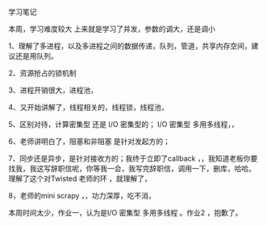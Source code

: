 学习笔记


本周，学习难度较大
上来就是学习了并发，参数的调大，还是调小

1、理解了多进程，以及多进程之间的数据传递，队列，管道，共享内存空间，建议还是用队列。

2、资源抢占的锁机制

3、进程开销很大，进程池，

4、又开始讲解了，线程相关的，线程锁，线程池，

5、区别对待，计算密集型  还是 I/O 密集型的；  I/O 密集型 多用多线程，，

6、老师讲明白了，阻塞和非阻塞 是针对发起方的；


7、同步还是异步，是针对接收方的；我终于立即了callback ，，我知道老板你要找我，我这写辞职信呢，你等我一会，我写完辞职信，调用一下，删库，哈哈。
理解了这个对Twisted 老师的环 ，就理解了，


8，老师的mini scrapy ，，功力深厚，吃不消，


本周时间太少，作业一，认为是I/O 密集型 多用多线程 。作业2 ，抱歉了。
